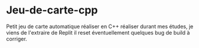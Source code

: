 # Jeu-de-carte-cpp

Petit jeu de carte automatique réaliser en C++ réaliser durant mes études, je viens de l'extraire de Replit il reset éventuellement quelques bug de build à corriger.
